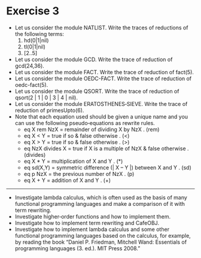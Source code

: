 # Exercise 3
* Let us consider the module NATLIST. Write the traces of reductions of the following terms:
    1. hd(0|1|nil)
    2. tl(0|1|nil)
    3. [2..5]
* Let us consider the module GCD. Write the trace of reduction of gcd(24,36).
* Let us consider the module FACT. Write the trace of reduction of fact(5).
* Let us consider the module OEDC-FACT. Write the trace of reduction of oedc-fact(5).
* Let us consider the module QSORT. Write the trace of reduction of qsort(2 | 1 | 0 | 3 | 4 | nil).
* Let us consider the module ERATOSTHENES‐SIEVE. Write the trace of reduction of primesUpto(6).
* Note that each equation used should be given a unique name and you can use the following pseudo‐equations as rewrite rules.
    * eq X rem NzX = remainder of dividing X by NzX . (rem)
    * eq X < Y = true if so & false otherwise . (<)
    * eq X > Y = true if so & false otherwise . (>)
    * eq NzX divides X = true if X is a multiple of NzX & false otherwise . (divides)
    * eq X * Y = multiplication of X and Y . (*)
    * eq sd(X,Y) = symmetric difference (| X – Y |) between X and Y . (sd)
    * eq p NzX = the previous number of NzX . (p)
    * eq X + Y = addition of X and Y . (+)

----

* Investigate lambda calculus, which is often used as the basis of many functional programming languages and make a comparison of it with term rewriting.
* Investigate higher‐order functions and how to implement them.
* Investigate how to implement term rewriting and CafeOBJ.
* Investigate how to implement lambda calculus and some other functional programming languages based on the calculus, for example, by reading the book “Daniel P. Friedman, Mitchell Wand: Essentials of programming languages (3. ed.). MIT Press 2008.”
